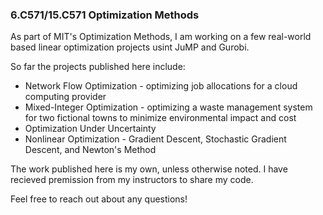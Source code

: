 ### 6.C571/15.C571 Optimization Methods

As part of MIT's Optimization Methods, I am working on a few real-world based linear optimization projects usint JuMP and Gurobi.

So far the projects published here include:
* Network Flow Optimization - optimizing job allocations for a cloud computing provider
* Mixed-Integer Optimization - optimizing a waste management system for two fictional towns to minimize environmental impact and cost
* Optimization Under Uncertainty
* Nonlinear Optimization - Gradient Descent, Stochastic Gradient Descent, and Newton's Method

The work published here is my own, unless otherwise noted. I have recieved premission from my instructors to share my code.

Feel free to reach out about any questions!
